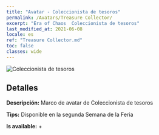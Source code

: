 ```yaml
---
title: "Avatar - Coleccionista de tesoros"
permalink: /Avatars/Treasure Collector/
excerpt: "Era of Chaos  Coleccionista de tesoros"
last_modified_at: 2021-06-08
locale: es
ref: "Treasure Collector.md"
toc: false
classes: wide
---
```

 ![Coleccionista de tesoros](/images/a/avatarFrame_19.png)

## Detalles

 **Descripción:** Marco de avatar de Coleccionista de tesoros 

 **Tips:** Disponible en la segunda Semana de la Feria 

 **Is available:**  + 


